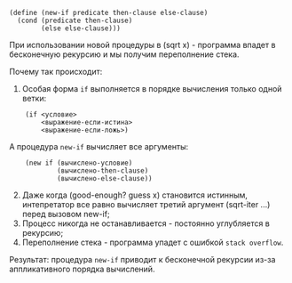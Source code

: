 ```
(define (new-if predicate then-clause else-clause)
  (cond (predicate then-clause)
        (else else-clause)))
```

При использовании новой процедуры в (sqrt x) - программа впадет в бесконечную рекурсию и мы получим переполнение стека.

Почему так происходит:

1. Особая форма `if` выполняется в порядке вычисления только одной ветки:

```
    (if <условие>
        <выражение-если-истина>
        <выражение-если-ложь>)
```

А процедура `new-if` вычисляет все аргументы:

```
    (new if (вычислено-условие)
            (вычислено-then-clause)
            (вычислено-else-clause))
```

2. Даже когда (good-enough? guess x) становится истинным, интепретатор все равно вычисляет третий аргумент (sqrt-iter ...) перед вызовом new-if;
3. Процесс никогда не останавливается - постоянно углубляется в рекурсию;
4. Переполнение стека - программа упадет с ошибкой `stack overflow`.

Результат: процедура `new-if` приводит к бесконечной рекурсии из-за аппликативного порядка вычислений.
